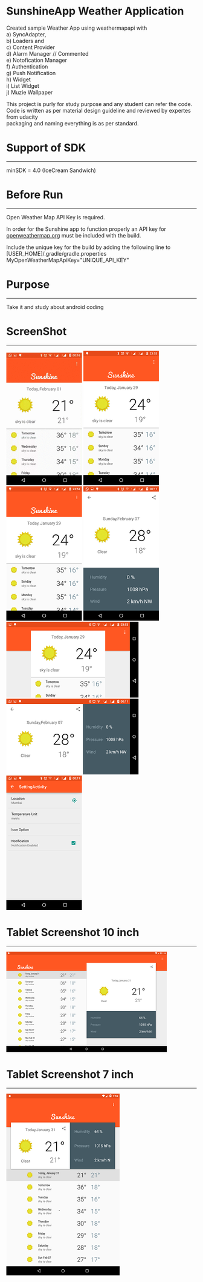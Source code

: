 # SunshineApp Weather Application
Created sample Weather App using weathermapapi with 
<br>a) SyncAdapter,
<br>b) Loaders and 
<br>c) Content Provider
<br>d) Alarm Manager // Commented
<br>e) Notofication Manager
<br>f) Authentication
<br>g) Push Notification
<br>h) Widget
<br>i) List Widget
<br>j) Muzie Wallpaper

This project is purly for study purpose and any student can refer the code.
<br>Code is written as per material design guideline and reviewed by expertes from udacity
<br>packaging and naming everything is as per standard.

# Support of SDK
------------------
minSDK = 4.0 (IceCream Sandwich)

# Before Run
----------------
Open Weather Map API Key is required.

In order for the Sunshine app to function properly an API key for <a href> openweathermap.org</a> must be included with the build.

Include the unique key for the build by adding the following line to [USER_HOME]/.gradle/gradle.properties
MyOpenWeatherMapApiKey="UNIQUE_API_KEY"

# Purpose
----------------
Take it and study about android coding

# ScreenShot
---------------------------
![Demo](/presentation/example.gif)
![Screenshot](/presentation/home_port.png)
</br>
![Screenshot](/presentation/home_port.png)
![Screenshot](/presentation/detail_port.png)
</br>
![Screenshot](/presentation/home_land.png)
![Screenshot](/presentation/detail_land.png)
</br>
![Screenshot](/presentation/Setting.png)
</br>
# Tablet Screenshot 10 inch
---------------------
![Screenshot](/presentation/home_tab_ten.png)

# Tablet Screenshot 7 inch
---------------------
![Screenshot](/presentation/home_tab_seven.png)


